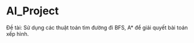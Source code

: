 # AI_Project
Đề tài: Sử dụng các thuật toán tìm đường đi BFS, A* để giải quyết bài toán xếp hình.